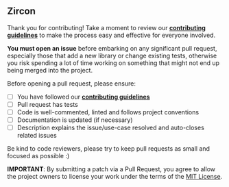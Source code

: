 ## Zircon

Thank you for contributing! Take a moment to review our [**contributing guidelines**](https://github.com/trufflesuite/zircon/blob/master/.github/CONTRIBUTING.md)
to make the process easy and effective for everyone involved.

**You must open an issue** before embarking on any significant pull request, especially those that
add a new library or change existing tests, otherwise you risk spending a lot of time working
on something that might not end up being merged into the project.

Before opening a pull request, please ensure:

- [ ] You have followed our [**contributing guidelines**](https://github.com/trufflesuite/zircon/blob/master/.github/CONTRIBUTING.md)
- [ ] Pull request has tests
- [ ] Code is well-commented, linted and follows project conventions
- [ ] Documentation is updated (if necessary)
- [ ] Description explains the issue/use-case resolved and auto-closes related issues

Be kind to code reviewers, please try to keep pull requests as small and focused as possible :)

**IMPORTANT**: By submitting a patch via a Pull Request, you agree to allow the project
owners to license your work under the terms of the [MIT License](https://github.com/trufflesuite/zircon/blob/master/LICENSE.md).
